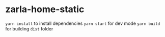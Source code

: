 # zarla-home-static

`yarn install` to install dependencies
`yarn start` for dev mode
`yarn build` for building `dist` folder